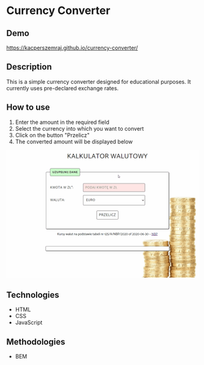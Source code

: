 # Currency Converter

## Demo

https://kacperszemraj.github.io/currency-converter/

## Description

This is a simple currency converter designed for educational purposes. It currently uses pre-declared exchange rates.

## How to use

1. Enter the amount in the required field
2. Select the currency into which you want to convert
3. Click on the button "Przelicz"
4. The converted amount will be displayed below

![Converter](images/how-to-use.gif)

## Technologies

- HTML
- CSS
- JavaScript

## Methodologies

- BEM
